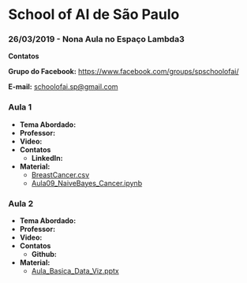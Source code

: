 # School of AI de São Paulo

### 26/03/2019 - Nona Aula no Espaço Lambda3


**Contatos**

**Grupo do Facebook:** https://www.facebook.com/groups/spschoolofai/

**E-mail:** schoolofai.sp@gmail.com

### Aula 1
  
- **Tema Abordado:** 
- **Professor:** 
- **Video:**
- **Contatos**
  - **LinkedIn:** 
- **Material:** 
  - [BreastCancer.csv](https://github.com/SchoolOfAISaoPaulo/aulas/blob/master/09_aula/01/breastCancer.csv)
  - [Aula09_NaiveBayes_Cancer.ipynb](https://github.com/SchoolOfAISaoPaulo/aulas/blob/master/09_aula/01/Aula09_NaiveBayes_Cancer.ipynb)

### Aula 2

- **Tema Abordado:** 
- **Professor:** 
- **Video:** 
- **Contatos**
  - **Github:** 
- **Material:** 
  - [Aula_Basica_Data_Viz.pptx](https://github.com/SchoolOfAISaoPaulo/aulas/blob/master/09_aula/02/Aula_Basica_Data_Viz.pptx)
